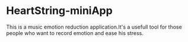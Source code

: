 # HeartString-miniApp
This is a music emotion reduction application.It's a usefull tool for those people who want to record emotion and ease his stress.
